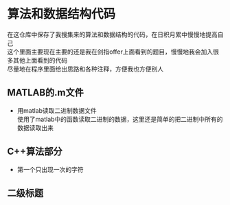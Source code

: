 # 算法和数据结构代码  
  在这仓库中保存了我搜集来的算法和数据结构的代码，在日积月累中慢慢地提高自己  
  这个里面主要现在主要的还是我在剑指offer上面看到的题目，慢慢地我会加入很多其他上面看到的代码  
  尽量地在程序里面给出思路和各种注释，方便我也方便别人  
## MATLAB的.m文件
* 用matlab读取二进制数据文件  
  使用了matlab中的函数读取二进制的数据，这里还是简单的把二进制中所有的数据读取出来  
## C++算法部分 
* 第一个只出现一次的字符    
## 二级标题  

